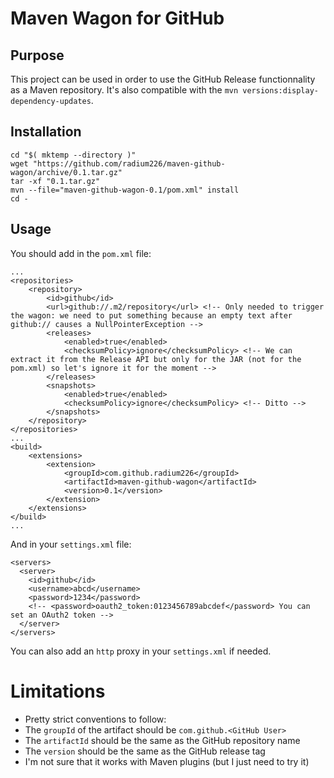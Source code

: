 # Maven Wagon for GitHub

## Purpose
This project can be used in order to use the GitHub Release functionnality as a Maven repository. It's also compatible with the `mvn versions:display-dependency-updates`. 

## Installation
```
cd "$( mktemp --directory )"
wget "https://github.com/radium226/maven-github-wagon/archive/0.1.tar.gz"
tar -xf "0.1.tar.gz"
mvn --file="maven-github-wagon-0.1/pom.xml" install
cd -
```

## Usage
You should add in the `pom.xml` file:
```
...
<repositories>
    <repository>
        <id>github</id>
        <url>github://.m2/repository</url> <!-- Only needed to trigger the wagon: we need to put something because an empty text after github:// causes a NullPointerException -->
        <releases>
            <enabled>true</enabled>
            <checksumPolicy>ignore</checksumPolicy> <!-- We can extract it from the Release API but only for the JAR (not for the pom.xml) so let's ignore it for the moment -->
        </releases>
        <snapshots>
            <enabled>true</enabled>
            <checksumPolicy>ignore</checksumPolicy> <!-- Ditto -->
        </snapshots>
    </repository>
</repositories>
...
<build>
    <extensions>
        <extension>
            <groupId>com.github.radium226</groupId>
            <artifactId>maven-github-wagon</artifactId>
            <version>0.1</version>
        </extension>
    </extensions>
</build>
...
```

And in your `settings.xml` file:
```
<servers>
  <server>
    <id>github</id>
    <username>abcd</username>
    <password>1234</password>
    <!-- <password>oauth2_token:0123456789abcdef</password> You can set an OAuth2 token -->
  </server>
</servers>
```

You can also add an `http` proxy in your `settings.xml` if needed. 

# Limitations
* Pretty strict conventions to follow:
 * The `groupId` of the artifact should be `com.github.<GitHub User>` 
 * The `artifactId` should be the same as the GitHub repository name
 * The `version` should be the same as the GitHub release tag
* I'm not sure that it works with Maven plugins (but I just need to try it)

